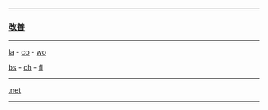 
---

### [改善](https://en.wikipedia.org/wiki/Kaizen)

---

[la](https://github.com/ttltrk/ELSE/blob/master/LAN/ENG/LAN.MD) -
[co](https://github.com/ttltrk/PRG/blob/master/CODING.MD) -
[wo](https://github.com/ttltrk/ELSE/blob/master/PWR/PWR.MD) 

[bs](https://github.com/ttltrk/BKS/blob/master/README.MD) -
[ch](https://github.com/ttltrk/ELSE/blob/master/CHESS/CHESS.MD) -
[fl](https://github.com/ttltrk/ELSE/blob/master/LINKS/LINKS.MD)

---

[.net](http://ttltrk.net/)

---
